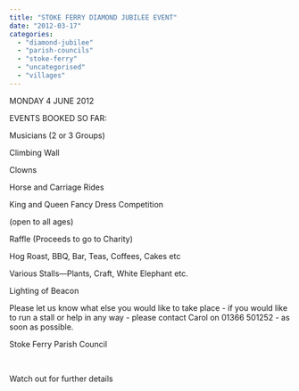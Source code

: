 ```yaml
---
title: "STOKE FERRY DIAMOND JUBILEE EVENT"
date: "2012-03-17"
categories: 
  - "diamond-jubilee"
  - "parish-councils"
  - "stoke-ferry"
  - "uncategorised"
  - "villages"
---
```


MONDAY 4 JUNE 2012

EVENTS BOOKED SO FAR:

Musicians (2 or 3 Groups)

Climbing Wall

Clowns

Horse and Carriage Rides

King and Queen Fancy Dress Competition

(open to all ages)

Raffle (Proceeds to go to Charity)

Hog Roast, BBQ, Bar, Teas, Coffees, Cakes etc

Various Stalls—Plants, Craft, White Elephant etc.

Lighting of Beacon

Please let us know what else you would like to take place - if you would like to run a stall or help in any way - please contact Carol on 01366 501252 - as soon as possible.

Stoke Ferry Parish Council

 

Watch out for further details
